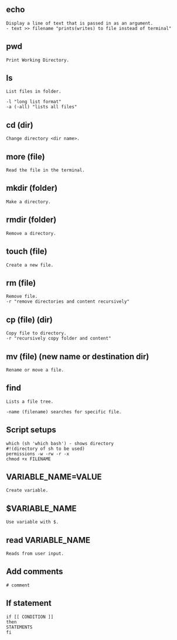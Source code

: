 ## echo

    Display a line of text that is passed in as an argument.
    - text >> filename "prints(writes) to file instead of terminal"

## pwd

    Print Working Directory.

## ls

    List files in folder.

    -l "long list format"
    -a (-all) "lists all files"

## cd (dir)

    Change directory <dir name>.

## more (file)

    Read the file in the terminal.

## mkdir (folder)

    Make a directory.

## rmdir (folder)

    Remove a directory.

## touch (file)

    Create a new file.

## rm (file)

    Remove file.
    -r "remove directories and content recursively"

## cp (file) (dir)

    Copy file to directory.
    -r "recursively copy folder and content"

## mv (file) (new name or destination dir)

    Rename or move a file.

## find

    Lists a file tree.

    -name (filename) searches for specific file.

## Script setups

    which (sh 'which bash') - shows directory
    #!(directory of sh to be used)
    permissions -w -rw -r -x
    chmod +x FILENAME

## VARIABLE_NAME=VALUE

    Create variable.

## $VARIABLE_NAME

    Use variable with $.

## read VARIABLE_NAME

    Reads from user input.

## Add comments

    # comment

## If statement

    if [[ CONDITION ]]
    then
    STATEMENTS
    fi
